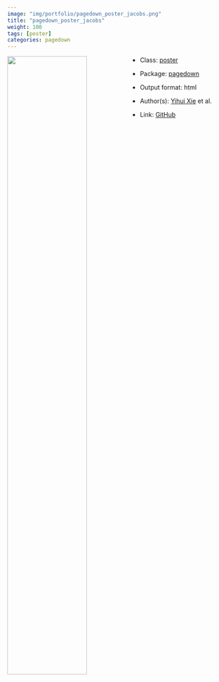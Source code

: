 ```yaml
---
image: "img/portfolio/pagedown_poster_jacobs.png"
title: "pagedown_poster_jacobs"
weight: 100
tags: [poster]
categories: pagedown
---
```




<!--more-->

<p><a href="../../img/portfolio/pagedown_poster_jacobs.png"><img class = "jf-image-shadow" src="../../img/portfolio/pagedown_poster_jacobs.png" style="display: block; margin: auto;" width="60%"  align="left"></a></p>

- Class: [poster](../../tags/poster)
- Package: [pagedown](pagedown)
- Output format: html

- Author(s): [Yihui Xie](https://yihui.org/) et al.
- Link: [GitHub](https://github.com/rstudio/pagedown)


